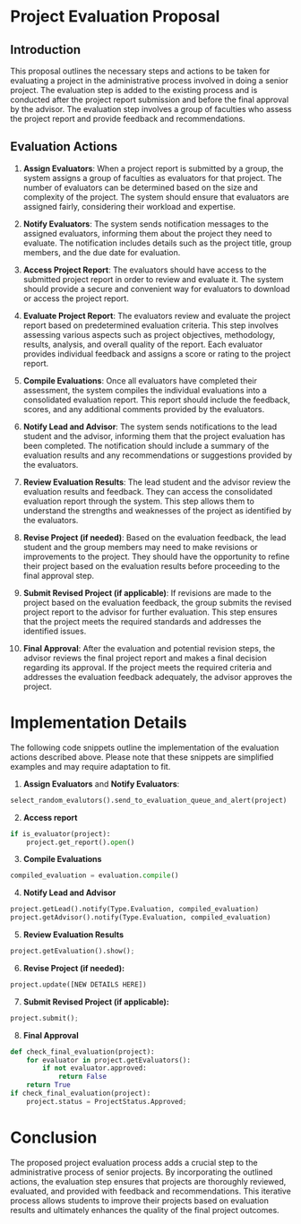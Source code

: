 # Project Evaluation Proposal
## Introduction

This proposal outlines the necessary steps and actions to be taken for evaluating a project in the administrative process involved in doing a senior project. The evaluation step is added to the existing process and is conducted after the project report submission and before the final approval by the advisor. The evaluation step involves a group of faculties who assess the project report and provide feedback and recommendations.
##  Evaluation Actions
1. **Assign Evaluators**: When a project report is submitted by a group, the system assigns a group of faculties as evaluators for that project. The number of evaluators can be determined based on the size and complexity of the project. The system should ensure that evaluators are assigned fairly, considering their workload and expertise.

2. **Notify Evaluators**: The system sends notification messages to the assigned evaluators, informing them about the project they need to evaluate. The notification includes details such as the project title, group members, and the due date for evaluation.

3. **Access Project Report**: The evaluators should have access to the submitted project report in order to review and evaluate it. The system should provide a secure and convenient way for evaluators to download or access the project report.

4. **Evaluate Project Report**: The evaluators review and evaluate the project report based on predetermined evaluation criteria. This step involves assessing various aspects such as project objectives, methodology, results, analysis, and overall quality of the report. Each evaluator provides individual feedback and assigns a score or rating to the project report.

5. **Compile Evaluations**: Once all evaluators have completed their assessment, the system compiles the individual evaluations into a consolidated evaluation report. This report should include the feedback, scores, and any additional comments provided by the evaluators.

6. **Notify Lead and Advisor**: The system sends notifications to the lead student and the advisor, informing them that the project evaluation has been completed. The notification should include a summary of the evaluation results and any recommendations or suggestions provided by the evaluators.

7. **Review Evaluation Results**: The lead student and the advisor review the evaluation results and feedback. They can access the consolidated evaluation report through the system. This step allows them to understand the strengths and weaknesses of the project as identified by the evaluators.

8. **Revise Project (if needed)**: Based on the evaluation feedback, the lead student and the group members may need to make revisions or improvements to the project. They should have the opportunity to refine their project based on the evaluation results before proceeding to the final approval step.

9. **Submit Revised Project (if applicable)**: If revisions are made to the project based on the evaluation feedback, the group submits the revised project report to the advisor for further evaluation. This step ensures that the project meets the required standards and addresses the identified issues.

10. **Final Approval**: After the evaluation and potential revision steps, the advisor reviews the final project report and makes a final decision regarding its approval. If the project meets the required criteria and addresses the evaluation feedback adequately, the advisor approves the project.

# Implementation Details

The following code snippets outline the implementation of the evaluation actions described above. Please note that these snippets are simplified examples and may require adaptation to fit.
1. **Assign Evaluators** and **Notify Evaluators**:
```py
select_random_evalutors().send_to_evaluation_queue_and_alert(project)
```
2. **Access report**
```py
if is_evaluator(project):
    project.get_report().open()
```
3. **Compile Evaluations**
```py
compiled_evaluation = evaluation.compile()
```
4. **Notify Lead and Advisor**
```py
project.getLead().notify(Type.Evaluation, compiled_evaluation)
project.getAdvisor().notify(Type.Evaluation, compiled_evaluation)
```
5. **Review Evaluation Results**
```py
project.getEvaluation().show();
```
6. **Revise Project (if needed):**
```py
project.update([NEW DETAILS HERE])
```
7. **Submit Revised Project (if applicable):**
```py
project.submit();
```
8. **Final Approval**
```py
def check_final_evaluation(project):
    for evaluator in project.getEvaluators():
        if not evaluator.approved:
            return False
    return True
if check_final_evaluation(project):
    project.status = ProjectStatus.Approved;
```
# Conclusion

The proposed project evaluation process adds a crucial step to the administrative process of senior projects. By incorporating the outlined actions, the evaluation step ensures that projects are thoroughly reviewed, evaluated, and provided with feedback and recommendations. This iterative process allows students to improve their projects based on evaluation results and ultimately enhances the quality of the final project outcomes.